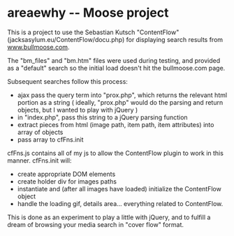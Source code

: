 areaewhy -- Moose project
========

This is a project to use the Sebastian Kutsch "ContentFlow" (jacksasylum.eu/ContentFlow/docu.php) 
for displaying search results from www.bullmoose.com.

The "bm_files" and "bm.htm" files were used during testing, and provided as a "default" search
so the initial load doesn't hit the bullmoose.com page.

Subsequent searches follow this process:

- ajax pass the query term into "prox.php", which returns the relevant html portion as a string
( ideally, "prox.php" would do the parsing and return objects, but I wanted to play with jQuery )
- in "index.php", pass this string to a jQuery parsing function
- extract pieces from html (image path, item path, item attributes) into array of objects
- pass array to cfFns.init

cfFns.js contains all of my js to allow the ContentFlow plugin to work in this manner.
cfFns.init will:
- create appropriate DOM elements
- create holder div for images paths
- instantiate and (after all images have loaded) initialize the ContentFlow object
- handle the loading gif, details area... everything related to ContentFlow.

This is done as an experiment to play a little with jQuery, and to fulfill a dream of browsing
your media search in "cover flow" format.
